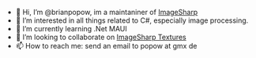 - 👋 Hi, I’m @brianpopow, im a maintaniner of [ImageSharp](https://github.com/SixLabors/ImageSharp)
- 👀 I’m interested in all things related to C#, especially image processing.
- 🌱 I’m currently learning .Net MAUI
- 💞️ I’m looking to collaborate on [ImageSharp Textures](https://github.com/SixLabors/ImageSharp.Textures)
- 📫 How to reach me: send an email to popow at gmx de

<!---
brianpopow/brianpopow is a ✨ special ✨ repository because its `README.md` (this file) appears on your GitHub profile.
You can click the Preview link to take a look at your changes.
--->
